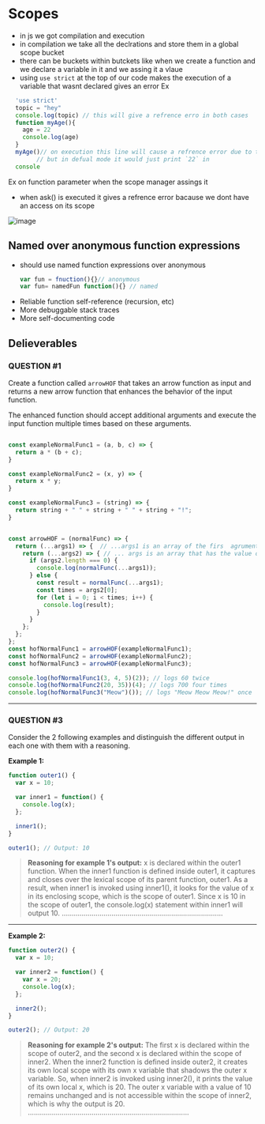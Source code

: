 # Scopes
- in js we got compilation and execution
- in compilation we take all the declrations and store them in a global scope bucket 
- there can be buckets within butckets like when we create a function and we declare a variable in it and we assing it a vlaue
- using `use strict` at the top of our code makes the execution of a variable that wasnt declared gives an error
  Ex
```javascript
  'use strict'
  topic = "hey"
  console.log(topic) // this will give a refrence erro in both cases 
  function myAge(){
    age = 22
    console.log(age)
  }
  myAge()// on execution this line will cause a refrence error due to the use of 'strict mode'
        // but in defual mode it would just print `22` in     
  console 
```
  Ex  on function parameter when the scope manager assings it 
  - when ask() is executed it gives a refrence error bacause we dont have an access on its scope
  
  ![image](https://github.com/MohammadHajMahmoud/GSG-first-sprint/assets/73450813/a486fd4f-eceb-4174-a4bc-a50fa3c414af)
 ## Named over anonymous function expressions 
- should use named function expressions over anonymous
  ```javascript
  var fun = fnuction(){}// anonymous 
  var fun= namedFun function(){} // named 
  ```
- Reliable function self-reference (recursion, etc)
- More debuggable stack traces
- More self-documenting code

## Delieverables
 ### QUESTION #1

Create a function called `arrowHOF` that takes an arrow function as input and
returns a new arrow function that enhances the behavior of the input function. 

The enhanced function should accept additional arguments and execute the input
function multiple times based on these arguments.


```javascript

const exampleNormalFunc1 = (a, b, c) => {
  return a * (b + c);
}

const exampleNormalFunc2 = (x, y) => {
  return x * y;
}

const exampleNormalFunc3 = (string) => {
  return string + " " + string + " " + string + "!";
}


const arrowHOF = (normalFunc) => {
  return (...args1) => {  // ...args1 is an array of the firs  agruments entereed 
    return (...args2) => { // ... args is an array that has the value of how much repetion is needed
      if (args2.length === 0) {
        console.log(normalFunc(...args1));
      } else {
        const result = normalFunc(...args1);
        const times = args2[0];
        for (let i = 0; i < times; i++) {
          console.log(result);
        }
      }
    };
  };
};
const hofNormalFunc1 = arrowHOF(exampleNormalFunc1);
const hofNormalFunc2 = arrowHOF(exampleNormalFunc2);
const hofNormalFunc3 = arrowHOF(exampleNormalFunc3);

console.log(hofNormalFunc1(3, 4, 5)(2)); // logs 60 twice
console.log(hofNormalFunc2(20, 35))(4); // logs 700 four times
console.log(hofNormalFunc3("Meow")()); // logs "Meow Meow Meow!" once

```

-------------------------------------------------------------------



### QUESTION #3

Consider the 2 following examples and distinguish the different output in each
one with them with a reasoning.

**Example 1:**

```javascript
function outer1() {
  var x = 10;

  var inner1 = function() {
    console.log(x);
  };

  inner1();
}

outer1(); // Output: 10
```

> **Reasoning for example 1's output:**
x is declared within the outer1 function. When the inner1 function is defined inside outer1, it captures and closes over the lexical scope of its parent function, outer1. As a result, when inner1 is invoked using inner1(), it looks for the value of x in its enclosing scope, which is the scope of outer1. Since x is 10 in the scope of outer1, the console.log(x) statement within inner1 will output 10.
> .................................................................................

--------

**Example 2:**

```javascript
function outer2() {
  var x = 10;

  var inner2 = function() {
    var x = 20;
    console.log(x);
  };

  inner2();
}

outer2(); // Output: 20
```

> **Reasoning for example 2's output:**
 The first x is declared within the scope of outer2, and the second x is declared within the scope of inner2. When the inner2 function is defined inside outer2, it creates its own local scope with its own x variable that shadows the outer x variable. So, when inner2 is invoked using inner2(), it prints the value of its own local x, which is 20. The outer x variable with a value of 10 remains unchanged and is not accessible within the scope of inner2, which is why the output is 20.
> .................................................................................
